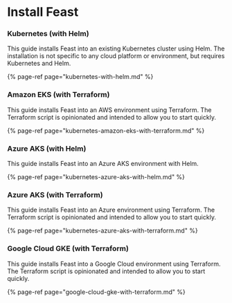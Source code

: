 # Install Feast

### Kubernetes \(with Helm\)

This guide installs Feast into an existing Kubernetes cluster using Helm. The installation is not specific to any cloud platform or environment, but requires Kubernetes and Helm.

{% page-ref page="kubernetes-with-helm.md" %}

### Amazon EKS \(with Terraform\)

This guide installs Feast into an AWS environment using Terraform. The Terraform script is opinionated and intended to allow you to start quickly.

{% page-ref page="kubernetes-amazon-eks-with-terraform.md" %}

### Azure AKS \(with Helm\)

This guide installs Feast into an Azure AKS environment with Helm.

{% page-ref page="kubernetes-azure-aks-with-helm.md" %}

### Azure AKS \(with Terraform\)

This guide installs Feast into an Azure environment using Terraform. The Terraform script is opinionated and intended to allow you to start quickly.

{% page-ref page="kubernetes-azure-aks-with-terraform.md" %}

### Google Cloud GKE \(with Terraform\)

This guide installs Feast into a Google Cloud environment using Terraform. The Terraform script is opinionated and intended to allow you to start quickly.

{% page-ref page="google-cloud-gke-with-terraform.md" %}

